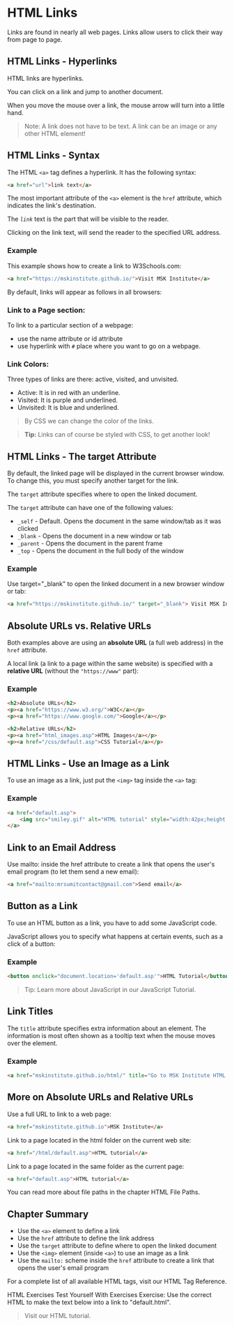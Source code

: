 # HTML Links
Links are found in nearly all web pages. Links allow users to click their way from page to page.

## HTML Links - Hyperlinks
HTML links are hyperlinks.

You can click on a link and jump to another document.

When you move the mouse over a link, the mouse arrow will turn into a little hand.

> Note: A link does not have to be text. A link can be an image or any other HTML element!

## HTML Links - Syntax
The HTML `<a>` tag defines a hyperlink. It has the following syntax:
```html
<a href="url">link text</a>
```
The most important attribute of the `<a>` element is the `href` attribute, which indicates the link's destination.

The *`link`* text is the part that will be visible to the reader.

Clicking on the link text, will send the reader to the specified URL address.

### Example
This example shows how to create a link to W3Schools.com:
```html
<a href="https://mskinstitute.github.io/">Visit MSK Institute</a>
```
By default, links will appear as follows in all browsers:
### Link to a Page section:
To link to a particular section of a webpage:
- use the name attribute or id attribute
- use hyperlink with `#` place where you want to go on a webpage.
 
### Link Colors:
Three types of links are there: active, visited, and unvisited.
- Active: It is in red with an underline.
- Visited: It is purple and underlined.
- Unvisited: It is blue and underlined.
> By CSS we can change the color of the links.

> **Tip:** Links can of course be styled with CSS, to get another look!

## HTML Links - The target Attribute
By default, the linked page will be displayed in the current browser window. To change this, you must specify another target for the link.

The `target` attribute specifies where to open the linked document.

The `target` attribute can have one of the following values:

- `_self` - Default. Opens the document in the same window/tab as it was clicked
- `_blank` - Opens the document in a new window or tab
- `_parent` - Opens the document in the parent frame
- `_top` - Opens the document in the full body of the window

### Example
Use target="_blank" to open the linked document in a new browser window or tab:
```html
<a href="https://mskinstitute.github.io/" target="_blank"> Visit MSK Institute </a>
```
## Absolute URLs vs. Relative URLs
Both examples above are using an **absolute URL** (a full web address) in the `href` attribute.

A local link (a link to a page within the same website) is specified with a **relative URL** (without the ` "https://www" ` part):

### Example
```html
<h2>Absolute URLs</h2>
<p><a href="https://www.w3.org/">W3C</a></p>
<p><a href="https://www.google.com/">Google</a></p>

<h2>Relative URLs</h2>
<p><a href="html_images.asp">HTML Images</a></p>
<p><a href="/css/default.asp">CSS Tutorial</a></p>
```

## HTML Links - Use an Image as a Link
To use an image as a link, just put the `<img>` tag inside the `<a>` tag:

### Example
```html
<a href="default.asp">
    <img src="smiley.gif" alt="HTML tutorial" style="width:42px;height:42px;">
</a>
```
## Link to an Email Address
Use mailto: inside the href attribute to create a link that opens the user's email program (to let them send a new email):
```html
<a href="mailto:mrsumitcontact@gmail.com">Send email</a>
```

## Button as a Link
To use an HTML button as a link, you have to add some JavaScript code.

JavaScript allows you to specify what happens at certain events, such as a click of a button:

### Example
```html
<button onclick="document.location='default.asp'">HTML Tutorial</button>
```
> Tip: Learn more about JavaScript in our JavaScript Tutorial.

## Link Titles
The `title` attribute specifies extra information about an element. The information is most often shown as a tooltip text when the mouse moves over the element.

### Example
```html
<a href="mskinstitute.github.io/html/" title="Go to MSK Institute HTML section">Visit our HTML Tutorial</a>
```

## More on Absolute URLs and Relative URLs


Use a full URL to link to a web page: 
```html
<a href="mskinstitute.github.io">MSK Institute</a>
```
Link to a page located in the html folder on the current web site: 
```html
<a href="/html/default.asp">HTML tutorial</a>
```
Link to a page located in the same folder as the current page: 
```html
<a href="default.asp">HTML tutorial</a>
```

You can read more about file paths in the chapter HTML File Paths.

## Chapter Summary
- Use the `<a>` element to define a link
- Use the `href` attribute to define the link address
- Use the `target` attribute to define where to open the linked document
- Use the `<img>` element (inside `<a>`) to use an image as a link
- Use the `mailto:` scheme inside the `href` attribute to create a link that opens the user's email program


For a complete list of all available HTML tags, visit our HTML Tag Reference.

HTML Exercises
Test Yourself With Exercises
Exercise:
Use the correct HTML to make the text below into a link to "default.html".

 
>Visit our HTML tutorial.
